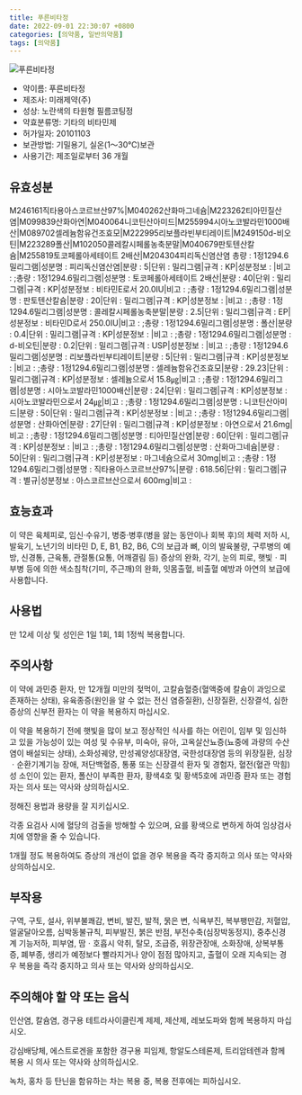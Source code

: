 ```yaml
---
title: 푸른비타정
date: 2022-09-01 22:30:07 +0800
categories: [의약품, 일반의약품]
tags: [의약품]
---
```

![푸른비타정](https://nedrug.mfds.go.kr/pbp/cmn/itemImageDownload/1NXa2J_KdJw)

- 약이름: 푸른비타정
- 제조사: 미래제약(주)
- 성상: 노란색의 타원형 필름코팅정
- 약효분류명: 기타의 비타민제
- 허가일자: 20101103
- 보관방법: 기밀용기, 실온(1～30℃)보관
- 사용기간: 제조일로부터 36 개월
## 유효성분
M246161직타용아스코르브산97%|M040262산화마그네슘|M223262티아민질산염|M099839산화아연|M040064니코틴산아미드|M255994시아노코발라민1000배산|M089702셀레늄함유건조효모|M222995리보플라빈부티레이트|M249150d-비오틴|M223289폴산|M102050콜레칼시페롤농축분말|M040679판토텐산칼슘|M255819토코페롤아세테이트 2배산|M204304피리독신염산염
총량 : 1정1294.6밀리그램|성분명 : 피리독신염산염|분량 : 5|단위 : 밀리그램|규격 : KP|성분정보 : |비고 : ;총량 : 1정1294.6밀리그램|성분명 : 토코페롤아세테이트 2배산|분량 : 40|단위 : 밀리그램|규격 : KP|성분정보 : 비타민E로서 20.0IU|비고 : ;총량 : 1정1294.6밀리그램|성분명 : 판토텐산칼슘|분량 : 20|단위 : 밀리그램|규격 : KP|성분정보 : |비고 : ;총량 : 1정1294.6밀리그램|성분명 : 콜레칼시페롤농축분말|분량 : 2.5|단위 : 밀리그램|규격 : EP|성분정보 : 비타민D로서 250.0IU|비고 : ;총량 : 1정1294.6밀리그램|성분명 : 폴산|분량 : 0.4|단위 : 밀리그램|규격 : KP|성분정보 : |비고 : ;총량 : 1정1294.6밀리그램|성분명 : d-비오틴|분량 : 0.2|단위 : 밀리그램|규격 : USP|성분정보 : |비고 : ;총량 : 1정1294.6밀리그램|성분명 : 리보플라빈부티레이트|분량 : 5|단위 : 밀리그램|규격 : KP|성분정보 : |비고 : ;총량 : 1정1294.6밀리그램|성분명 : 셀레늄함유건조효모|분량 : 29.23|단위 : 밀리그램|규격 : KP|성분정보 : 셀레늄으로서 15.8㎍|비고 : ;총량 : 1정1294.6밀리그램|성분명 : 시아노코발라민1000배산|분량 : 24|단위 : 밀리그램|규격 : KP|성분정보 : 시아노코발라민으로서 24㎍|비고 : ;총량 : 1정1294.6밀리그램|성분명 : 니코틴산아미드|분량 : 50|단위 : 밀리그램|규격 : KP|성분정보 : |비고 : ;총량 : 1정1294.6밀리그램|성분명 : 산화아연|분량 : 27|단위 : 밀리그램|규격 : KP|성분정보 : 아연으로서 21.6mg|비고 : ;총량 : 1정1294.6밀리그램|성분명 : 티아민질산염|분량 : 60|단위 : 밀리그램|규격 : KP|성분정보 : |비고 : ;총량 : 1정1294.6밀리그램|성분명 : 산화마그네슘|분량 : 50|단위 : 밀리그램|규격 : KP|성분정보 : 마그네슘으로서 30mg|비고 : ;총량 : 1정1294.6밀리그램|성분명 : 직타용아스코르브산97%|분량 : 618.56|단위 : 밀리그램|규격 : 별규|성분정보 : 아스코르브산으로서 600mg|비고 :
## 효능효과
이 약은 육체피로, 임신‧수유기, 병중‧병후(병을 앓는 동안이나 회복 후)의 체력 저하 시, 발육기, 노년기의 비타민 D, E, B1, B2, B6, C의 보급과 뼈, 이의 발육불량, 구루병의 예방, 신경통, 근육통, 관절통(요통, 어깨결림 등) 증상의 완화, 각기, 눈의 피로, 햇빛ㆍ피부병 등에 의한 색소침착(기미, 주근깨)의 완화, 잇몸출혈, 비출혈 예방과 아연의 보급에 사용합니다.

## 사용법
만 12세 이상 및 성인은 1일 1회, 1회 1정씩 복용합니다.

## 주의사항
이 약에 과민증 환자, 만 12개월 미만의 젖먹이, 고칼슘혈증(혈액중에 칼슘이 과잉으로 존재하는 상태), 유육종증(원인을 알 수 없는 전신 염증질환), 신장질환, 신장결석, 심한 증상의 신부전 환자는 이 약을 복용하지 마십시오.

이 약을 복용하기 전에 햇빛을 많이 보고 정상적인 식사를 하는 어린이, 임부 및 임신하고 있을 가능성이 있는 여성 및 수유부, 미숙아, 유아, 고옥살산뇨증(뇨중에 과량의 수산염이 배설되는 상태), 소화성궤양, 만성궤양성대장염, 국한성대장염 등의 위장질환, 심장ㆍ순환기계기능 장애, 저단백혈증, 통풍 또는 신장결석 환자 및 경험자, 혈전(혈관 막힘)성 소인이 있는 환자, 폴산이 부족한 환자, 황색4호 및 황색5호에 과민증 환자 또는 경험자는 의사 또는 약사와 상의하십시오.

정해진 용법과 용량을 잘 지키십시오.

각종 요검사 시에 혈당의 검출을 방해할 수 있으며, 요를 황색으로 변하게 하여 임상검사치에 영향을 줄 수 있습니다.

1개월 정도 복용하여도 증상의 개선이 없을 경우 복용을 즉각 중지하고 의사 또는 약사와 상의하십시오.

## 부작용
구역, 구토, 설사, 위부불쾌감, 변비, 발진, 발적, 묽은 변, 식욕부진, 복부팽만감, 저혈압, 얼굴달아오름, 심박동불규칙, 피부발진, 붉은 반점, 부전수축(심장박동정지), 중추신경계 기능저하, 피부염, 땀ㆍ호흡시 악취, 탈모, 조급증, 위장관장애, 소화장애, 상복부통증, 폐부종, 생리가 예정보다 빨라지거나 양이 점점 많아지고, 출혈이 오래 지속되는 경우 복용을 즉각 중지하고 의사 또는 약사와 상의하십시오.

## 주의해야 할 약 또는 음식
인산염, 칼슘염, 경구용 테트라사이클린계 제제, 제산제, 레보도파와 함께 복용하지 마십시오.

강심배당체, 에스트로겐을 포함한 경구용 피임제, 항알도스테론제, 트리암테렌과 함께 복용 시 의사 또는 약사와 상의하십시오.

녹차, 홍차 등 탄닌을 함유하는 차는 복용 중, 복용 전후에는 피하십시오.

